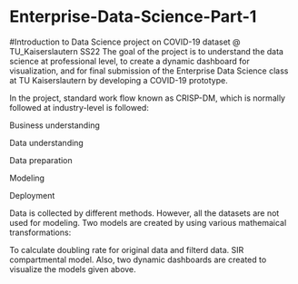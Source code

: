 # Enterprise-Data-Science-Part-1
#Introduction to Data Science project on COVID-19 dataset @ TU_Kaiserslautern SS22
The goal of the project is to understand the data science at professional level, to create a dynamic dashboard for visualization, and for final submission of the Enterprise Data Science class at TU Kaiserslautern by developing a COVID-19 prototype.

In the project, standard work flow known as CRISP-DM, which is normally followed at industry-level is followed:

Business understanding

Data understanding

Data preparation

Modeling

Deployment

Data is collected by different methods. However, all the datasets are not used for modeling. Two models are created by using various mathemaical transformations:

To calculate doubling rate for original data and filterd data. SIR compartmental model. Also, two dynamic dashboards are created to visualize the models given above.
